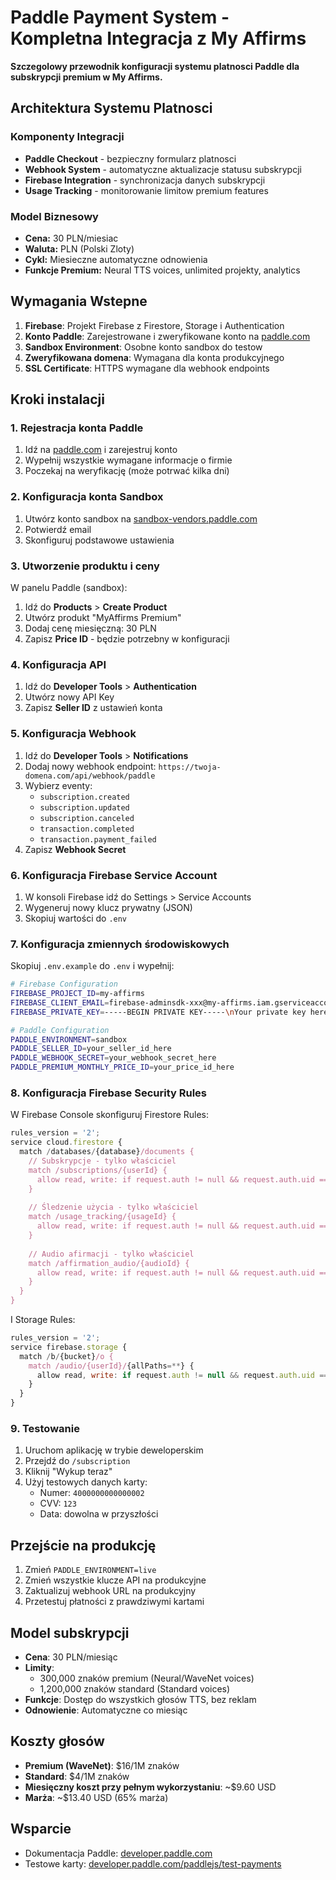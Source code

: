 # Paddle Payment System - Kompletna Integracja z My Affirms

**Szczegolowy przewodnik konfiguracji systemu platnosci Paddle dla subskrypcji premium w My Affirms.**

## Architektura Systemu Platnosci

### Komponenty Integracji
- **Paddle Checkout** - bezpieczny formularz platnosci
- **Webhook System** - automatyczne aktualizacje statusu subskrypcji
- **Firebase Integration** - synchronizacja danych subskrypcji
- **Usage Tracking** - monitorowanie limitow premium features

### Model Biznesowy
- **Cena:** 30 PLN/miesiac
- **Waluta:** PLN (Polski Zloty)
- **Cykl:** Miesieczne automatyczne odnowienia
- **Funkcje Premium:** Neural TTS voices, unlimited projekty, analytics

## Wymagania Wstepne

1. **Firebase**: Projekt Firebase z Firestore, Storage i Authentication
2. **Konto Paddle**: Zarejestrowane i zweryfikowane konto na [paddle.com](https://paddle.com)
3. **Sandbox Environment**: Osobne konto sandbox do testow
4. **Zweryfikowana domena**: Wymagana dla konta produkcyjnego
5. **SSL Certificate**: HTTPS wymagane dla webhook endpoints

## Kroki instalacji

### 1. Rejestracja konta Paddle

1. Idź na [paddle.com](https://paddle.com) i zarejestruj konto
2. Wypełnij wszystkie wymagane informacje o firmie
3. Poczekaj na weryfikację (może potrwać kilka dni)

### 2. Konfiguracja konta Sandbox

1. Utwórz konto sandbox na [sandbox-vendors.paddle.com](https://sandbox-vendors.paddle.com)
2. Potwierdź email
3. Skonfiguruj podstawowe ustawienia

### 3. Utworzenie produktu i ceny

W panelu Paddle (sandbox):

1. Idź do **Products** > **Create Product**
2. Utwórz produkt "MyAffirms Premium"
3. Dodaj cenę miesięczną: 30 PLN
4. Zapisz **Price ID** - będzie potrzebny w konfiguracji

### 4. Konfiguracja API

1. Idź do **Developer Tools** > **Authentication**
2. Utwórz nowy API Key
3. Zapisz **Seller ID** z ustawień konta

### 5. Konfiguracja Webhook

1. Idź do **Developer Tools** > **Notifications**
2. Dodaj nowy webhook endpoint: `https://twoja-domena.com/api/webhook/paddle`
3. Wybierz eventy:
   - `subscription.created`
   - `subscription.updated`
   - `subscription.canceled`
   - `transaction.completed`
   - `transaction.payment_failed`
4. Zapisz **Webhook Secret**

### 6. Konfiguracja Firebase Service Account

1. W konsoli Firebase idź do Settings > Service Accounts
2. Wygeneruj nowy klucz prywatny (JSON)
3. Skopiuj wartości do `.env`

### 7. Konfiguracja zmiennych środowiskowych

Skopiuj `.env.example` do `.env` i wypełnij:

```bash
# Firebase Configuration
FIREBASE_PROJECT_ID=my-affirms
FIREBASE_CLIENT_EMAIL=firebase-adminsdk-xxx@my-affirms.iam.gserviceaccount.com
FIREBASE_PRIVATE_KEY=-----BEGIN PRIVATE KEY-----\nYour private key here\n-----END PRIVATE KEY-----

# Paddle Configuration
PADDLE_ENVIRONMENT=sandbox
PADDLE_SELLER_ID=your_seller_id_here
PADDLE_WEBHOOK_SECRET=your_webhook_secret_here
PADDLE_PREMIUM_MONTHLY_PRICE_ID=your_price_id_here
```

### 8. Konfiguracja Firebase Security Rules

W Firebase Console skonfiguruj Firestore Rules:

```javascript
rules_version = '2';
service cloud.firestore {
  match /databases/{database}/documents {
    // Subskrypcje - tylko właściciel
    match /subscriptions/{userId} {
      allow read, write: if request.auth != null && request.auth.uid == userId;
    }
    
    // Śledzenie użycia - tylko właściciel
    match /usage_tracking/{usageId} {
      allow read, write: if request.auth != null && request.auth.uid == resource.data.user_id;
    }
    
    // Audio afirmacji - tylko właściciel
    match /affirmation_audio/{audioId} {
      allow read, write: if request.auth != null && request.auth.uid == resource.data.user_id;
    }
  }
}
```

I Storage Rules:

```javascript
rules_version = '2';
service firebase.storage {
  match /b/{bucket}/o {
    match /audio/{userId}/{allPaths=**} {
      allow read, write: if request.auth != null && request.auth.uid == userId;
    }
  }
}
```

### 9. Testowanie

1. Uruchom aplikację w trybie deweloperskim
2. Przejdź do `/subscription`
3. Kliknij "Wykup teraz"
4. Użyj testowych danych karty:
   - Numer: `4000000000000002`
   - CVV: `123`
   - Data: dowolna w przyszłości

## Przejście na produkcję

1. Zmień `PADDLE_ENVIRONMENT=live`
2. Zmień wszystkie klucze API na produkcyjne
3. Zaktualizuj webhook URL na produkcyjny
4. Przetestuj płatności z prawdziwymi kartami

## Model subskrypcji

- **Cena**: 30 PLN/miesiąc
- **Limity**:
  - 300,000 znaków premium (Neural/WaveNet voices)
  - 1,200,000 znaków standard (Standard voices)
- **Funkcje**: Dostęp do wszystkich głosów TTS, bez reklam
- **Odnowienie**: Automatyczne co miesiąc

## Koszty głosów

- **Premium (WaveNet)**: $16/1M znaków
- **Standard**: $4/1M znaków
- **Miesięczny koszt przy pełnym wykorzystaniu**: ~$9.60 USD
- **Marża**: ~$13.40 USD (65% marża)

## Wsparcie

- Dokumentacja Paddle: [developer.paddle.com](https://developer.paddle.com)
- Testowe karty: [developer.paddle.com/paddlejs/test-payments](https://developer.paddle.com/paddlejs/test-payments)